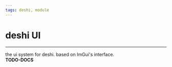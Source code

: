 ```yaml
---
tags: deshi, module
---
```

   
# deshi UI   
   
---   
the ui system for deshi. based on ImGui's interface.   
**TODO-DOCS**